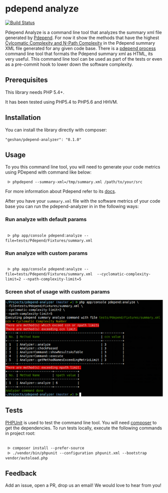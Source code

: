 # pdepend analyze

[![Build Status](https://api.travis-ci.org/geshan/pdepend-analyzer.svg)](https://travis-ci.org/geshan/pdepend-analyzer)

Pdepend Analyze is a command line tool that analyzes the summary xml file generated by [Pdepend](http://pdepend.org).
For now it show the methods that have the highest
[Cylcomatic Complexity and N-Path Complexity](http://codingswag.ghost.io/cyclomatic-and-npath-complexity-explained/) in
the Pdepend summary XML file generated for any given code base. There is a [pdepend process](https://github.com/sebastianbergmann/pdepend-process)
command line tool that formats the Pdepend summary xml as HTML, its very useful. This command line tool can be used
as part of the tests or even as a pre-commit hook to lower down the software complexity.

## Prerequisites

This library needs PHP 5.4+.

It has been tested using PHP5.4 to PHP5.6 and HHVM.

## Installation

You can install the library directly with composer:

```
"geshan/pdepend-analyzer": "0.1.0"
```
## Usage

To you this command line tool, you will need to generate your code metrics using PDepend with command like below:

```shell
 ᐅ phpdepend --summary-xml=/tmp/summary.xml /path/to/your/src

```

For more information about Pdepend refer to its [docs](http://pdepend.org/documentation/getting-started.html).

After you have your `summary.xml` file with the software metrics of your code base you can run the pdepend-analyzer in
in the following ways:

### Run analyze with default params

```shell

 ᐅ php app/console pdepend:analyze --file=tests/Pdepend/Fixtures/summary.xml

```

### Run analyze with custom params

```shell

 ᐅ php app/console pdepend:analyze --file=tests/Pdepend/Fixtures/summary.xml  --cyclomatic-complexity-limit=2 --npath-complexity-limit=5

```

### Screen shot of usage with custom params

![Pdepend Analyzer Screenshot](docs/screenshot.png "Pdepend Analyzer Screenshot")


## Tests

[PHPUnit](https://phpunit.de/) is used to test the command line tool.
You will need [composer](https://getcomposer.org) to get the dependencies. To run tests locally,
execute the following commands in project root:


```shell

 ᐅ composer install --prefer-source
 ᐅ ./vendor/bin/phpunit --configuration phpunit.xml --bootstrap vendor/autoload.php

```

## Feedback

Add an issue, open a PR, drop us an email! We would love to hear from you!
